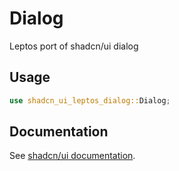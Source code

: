 # Dialog

Leptos port of shadcn/ui dialog

## Usage

```rust
use shadcn_ui_leptos_dialog::Dialog;
```

## Documentation

See [shadcn/ui documentation](https://ui.shadcn.com/docs/components/dialog).
